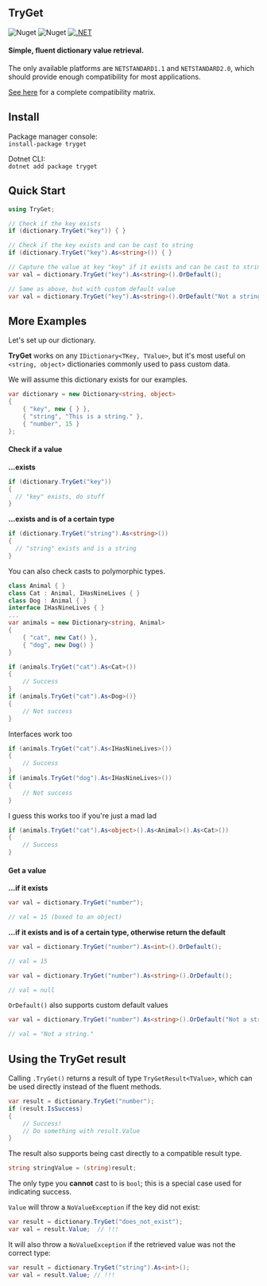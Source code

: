 ## TryGet

![Nuget](https://img.shields.io/nuget/v/tryget)
![Nuget](https://img.shields.io/nuget/dt/tryget)
[![.NET](https://github.com/Confusingboat/tryget/actions/workflows/dotnet.yml/badge.svg)](https://github.com/Confusingboat/tryget/actions/workflows/dotnet.yml)

#### Simple, fluent dictionary value retrieval.

The only available platforms are `NETSTANDARD1.1` and `NETSTANDARD2.0`, which should provide enough compatibility for most applications.

[See here](https://docs.microsoft.com/en-us/dotnet/standard/net-standard?tabs=net-standard-1-1) for a complete compatibility matrix.

## Install

Package manager console:  
`install-package tryget`

Dotnet CLI:  
`dotnet add package tryget`

## Quick Start

```csharp
using TryGet;
```

```csharp
// Check if the key exists
if (dictionary.TryGet("key")) { }

// Check if the key exists and can be cast to string
if (dictionary.TryGet("key").As<string>()) { }

// Capture the value at key "key" if it exists and can be cast to string, otherwise default
var val = dictionary.TryGet("key").As<string>().OrDefault();

// Same as above, but with custom default value
var val = dictionary.TryGet("key").As<string>().OrDefault("Not a string.");

```

## More Examples

Let's set up our dictionary.

**TryGet** works on any `IDictionary<TKey, TValue>`, but it's most useful on `<string, object>` dictionaries commonly used to pass custom data.

We will assume this dictionary exists for our examples.

```csharp
var dictionary = new Dictionary<string, object>
{
    { "key", new { } },
    { "string", "This is a string." },
    { "number", 15 }
};
```

#### Check if a value

**...exists**
```csharp
if (dictionary.TryGet("key"))
{
  // "key" exists, do stuff
}
```

**...exists and is of a certain type**
```csharp
if (dictionary.TryGet("string").As<string>())
{
  // "string" exists and is a string
}
```
You can also check casts to polymorphic types.
```csharp
class Animal { }
class Cat : Animal, IHasNineLives { }
class Dog : Animal { }
interface IHasNineLives { }
...
var animals = new Dictionary<string, Animal>
{
    { "cat", new Cat() },
    { "dog", new Dog() }
}

if (animals.TryGet("cat").As<Cat>())
{
    // Success
}
if (animals.TryGet("cat").As<Dog>()}
{
    // Not success
}
```
Interfaces work too
```csharp
if (animals.TryGet("cat").As<IHasNineLives>())
{
    // Success
}
if (animals.TryGet("dog").As<IHasNineLives>())
{
    // Not success
}
```
I guess this works too if you're just a mad lad
```csharp
if (animals.TryGet("cat").As<object>().As<Animal>().As<Cat>())
{
    // Success
}
```

#### Get a value
**...if it exists**
```csharp
var val = dictionary.TryGet("number");

// val = 15 (boxed to an object)
```

**...if it exists and is of a certain type, otherwise return the default**
```csharp
var val = dictionary.TryGet("number").As<int>().OrDefault();

// val = 15
```

```csharp
var val = dictionary.TryGet("number").As<string>().OrDefault();

// val = null
```

`OrDefault()` also supports custom default values
```csharp
var val = dictionary.TryGet("number").As<string>().OrDefault("Not a string.");

// val = "Not a string."
```
## Using the TryGet result
Calling `.TryGet()` returns a result of type `TryGetResult<TValue>`, which can be used directly instead of the fluent methods.
```csharp
var result = dictionary.TryGet("number");
if (result.IsSuccess)
{
    // Success!
    // Do something with result.Value
}
```
The result also supports being cast directly to a compatible result type.
```csharp
string stringValue = (string)result;
```
The only type you **cannot** cast to is `bool`; this is a special case used for indicating success.

`Value` will throw a `NoValueException` if the key did not exist:
```csharp
var result = dictionary.TryGet("does_not_exist");
var val = result.Value;  // !!!
```
It will also throw a `NoValueException` if the retrieved value was not the correct type:
```csharp
var result = dictionary.TryGet("string").As<int>();
var val = result.Value; // !!!
```

